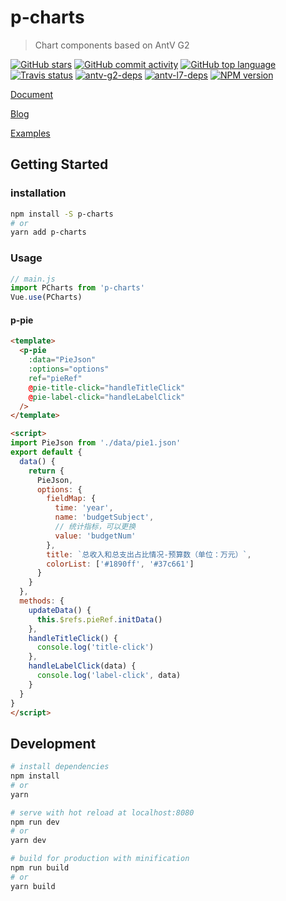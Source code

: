 # p-charts

> Chart components based on AntV G2

[![GitHub stars][github-starts-image]][github-url] [![GitHub commit activity][github-commit-activity-url]][github-url] [![GitHub top language][github-top-language-image]][vue-url] [![Travis status][travis-image]][travis-url] [![antv-g2-deps][antv-g2-image]][antv-g2-url] [![antv-l7-deps][antv-l7-image]][antv-l7-url] [![NPM version][npm-image]][npm-url]

[travis-image]: https://img.shields.io/travis/silianpan/p-charts
[travis-url]: https://travis-ci.org/github/silianpan/p-charts
[antv-g2-image]: https://img.shields.io/badge/%40antv%2Fg2-v3.5.17-%23873bf4
[antv-g2-url]: https://g2-v3.antv.vision/zh/
[antv-l7-image]: https://img.shields.io/badge/%40antv%2Fl7-latest-4fd431
[antv-l7-url]: https://l7.antv.vision/zh
[npm-image]: https://img.shields.io/npm/v/p-charts
[npm-url]: https://www.npmjs.com/package/p-charts
[github-starts-image]: https://img.shields.io/github/stars/silianpan/p-charts?style=social
[github-url]: https://github.com/silianpan/p-charts
[github-commit-activity-url]: https://img.shields.io/github/commit-activity/m/silianpan/p-charts
[github-top-language-image]: https://img.shields.io/github/languages/top/silianpan/p-charts?color=%234fc08d
[vue-url]: https://vuejs.org/

[Document](https://juejin.im/post/6866330015970099208/)

[Blog](http://silianpan.cn/index.php/2020/08/29/p-charts/)

[Examples](http://silianpan.cn/p-charts)

## Getting Started

### installation

```bash
npm install -S p-charts
# or
yarn add p-charts
```

### Usage

```js
// main.js
import PCharts from 'p-charts'
Vue.use(PCharts)
```

#### p-pie

```html
<template>
  <p-pie
    :data="PieJson"
    :options="options"
    ref="pieRef"
    @pie-title-click="handleTitleClick"
    @pie-label-click="handleLabelClick"
  />
</template>

<script>
import PieJson from './data/pie1.json'
export default {
  data() {
    return {
      PieJson,
      options: {
        fieldMap: {
          time: 'year',
          name: 'budgetSubject',
          // 统计指标，可以更换
          value: 'budgetNum'
        },
        title: `总收入和总支出占比情况-预算数（单位：万元）`,
        colorList: ['#1890ff', '#37c661']
      }
    }
  },
  methods: {
    updateData() {
      this.$refs.pieRef.initData()
    },
    handleTitleClick() {
      console.log('title-click')
    },
    handleLabelClick(data) {
      console.log('label-click', data)
    }
  }
}
</script>
```

## Development

``` bash
# install dependencies
npm install
# or
yarn

# serve with hot reload at localhost:8080
npm run dev
# or
yarn dev

# build for production with minification
npm run build
# or
yarn build
```

